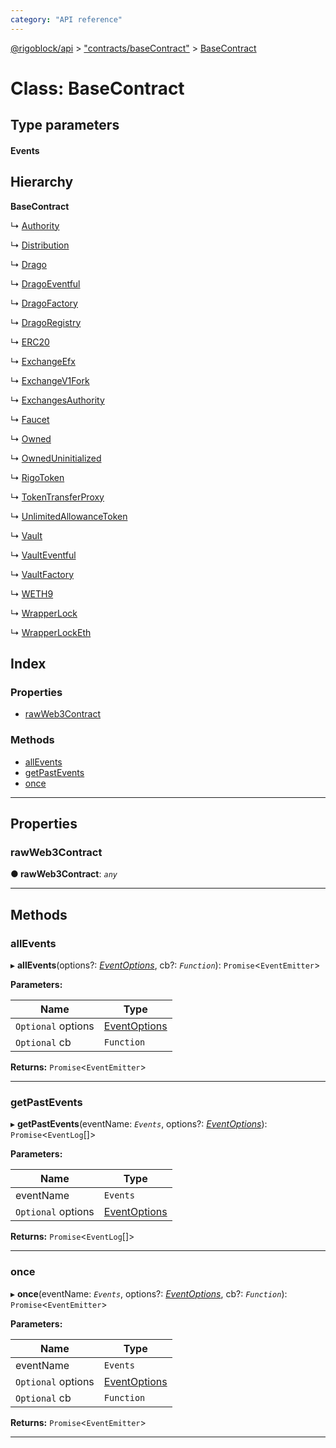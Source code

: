 ```yaml
---
category: "API reference"
---
```



[@rigoblock/api](../1.quick_start.md) > ["contracts/baseContract"](../modules/_contracts_basecontract_.md) > [BaseContract](../classes/_contracts_basecontract_.basecontract.md)

# Class: BaseContract

## Type parameters
#### Events 
## Hierarchy

**BaseContract**

↳  [Authority](_contracts_models_authority_.authority.md)

↳  [Distribution](_contracts_models_distribution_.distribution.md)

↳  [Drago](_contracts_models_drago_.drago.md)

↳  [DragoEventful](_contracts_models_drago_eventful_.dragoeventful.md)

↳  [DragoFactory](_contracts_models_drago_factory_.dragofactory.md)

↳  [DragoRegistry](_contracts_models_drago_registry_.dragoregistry.md)

↳  [ERC20](_contracts_models_erc20_.erc20.md)

↳  [ExchangeEfx](_contracts_models_exchange_efx_.exchangeefx.md)

↳  [ExchangeV1Fork](_contracts_models_exchange_v1_fork_.exchangev1fork.md)

↳  [ExchangesAuthority](_contracts_models_exchanges_authority_.exchangesauthority.md)

↳  [Faucet](_contracts_models_faucet_.faucet.md)

↳  [Owned](_contracts_models_owned_.owned.md)

↳  [OwnedUninitialized](_contracts_models_owned_uninitialized_.owneduninitialized.md)

↳  [RigoToken](_contracts_models_rigo_token_.rigotoken.md)

↳  [TokenTransferProxy](_contracts_models_token_transfer_proxy_.tokentransferproxy.md)

↳  [UnlimitedAllowanceToken](_contracts_models_unlimited_allowance_token_.unlimitedallowancetoken.md)

↳  [Vault](_contracts_models_vault_.vault.md)

↳  [VaultEventful](_contracts_models_vault_eventful_.vaulteventful.md)

↳  [VaultFactory](_contracts_models_vault_factory_.vaultfactory.md)

↳  [WETH9](_contracts_models_weth9_.weth9.md)

↳  [WrapperLock](_contracts_models_wrapper_lock_.wrapperlock.md)

↳  [WrapperLockEth](_contracts_models_wrapper_lock_eth_.wrapperlocketh.md)

## Index

### Properties

* [rawWeb3Contract](_contracts_basecontract_.basecontract.md#rawweb3contract)

### Methods

* [allEvents](_contracts_basecontract_.basecontract.md#allevents)
* [getPastEvents](_contracts_basecontract_.basecontract.md#getpastevents)
* [once](_contracts_basecontract_.basecontract.md#once)

---

## Properties

<a id="rawweb3contract"></a>

###  rawWeb3Contract

**● rawWeb3Contract**: *`any`*

___

## Methods

<a id="allevents"></a>

###  allEvents

▸ **allEvents**(options?: *[EventOptions](../interfaces/_contracts_basecontract_.eventoptions.md)*, cb?: *`Function`*): `Promise`<`EventEmitter`>

**Parameters:**

| Name | Type |
| ------ | ------ |
| `Optional` options | [EventOptions](../interfaces/_contracts_basecontract_.eventoptions.md) |
| `Optional` cb | `Function` |

**Returns:** `Promise`<`EventEmitter`>

___
<a id="getpastevents"></a>

###  getPastEvents

▸ **getPastEvents**(eventName: *`Events`*, options?: *[EventOptions](../interfaces/_contracts_basecontract_.eventoptions.md)*): `Promise`<`EventLog`[]>

**Parameters:**

| Name | Type |
| ------ | ------ |
| eventName | `Events` |
| `Optional` options | [EventOptions](../interfaces/_contracts_basecontract_.eventoptions.md) |

**Returns:** `Promise`<`EventLog`[]>

___
<a id="once"></a>

###  once

▸ **once**(eventName: *`Events`*, options?: *[EventOptions](../interfaces/_contracts_basecontract_.eventoptions.md)*, cb?: *`Function`*): `Promise`<`EventEmitter`>

**Parameters:**

| Name | Type |
| ------ | ------ |
| eventName | `Events` |
| `Optional` options | [EventOptions](../interfaces/_contracts_basecontract_.eventoptions.md) |
| `Optional` cb | `Function` |

**Returns:** `Promise`<`EventEmitter`>

___

